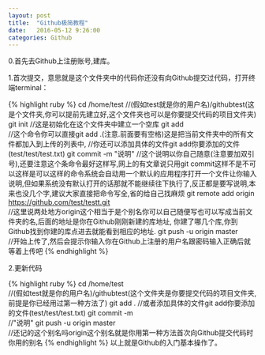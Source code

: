 ```yaml
---
layout: post
title:  "Github极简教程"
date:   2016-05-12 9:26:00
categories: Github 
---
```



0.首先去Github上注册账号,建库。

1.首次提交，意思就是这个文件夹中的代码你还没有向Github提交过代码，打开终端terminal：

{% highlight ruby %}
cd /home/test
//(假如test就是你的用户名)/githubtest(这是个文件夹,你可以提前先建立好,这个文件夹也可以是你要提交代码的项目文件夹)
git init 
//这是初始化在这个文件夹中建立一个空库
git add  
//这个命令你可以直接git add .(注意.前面要有空格)这是把当前文件夹中的所有文件都加入到上传的列表中,
//你还可以添加具体的文件git add你要添加的文件(test/test/test.txt)
git commit -m "说明"
//这个说明以你自己随意(注意要加双引号),还要注意这个条命令最好这样写,网上的有文章说只用git commit这样不是不可以这样是可以这样的命令系统会自动用一个默认的应用程序打开一个文件让你输入说明,但如果系统没有默认打开的话那就不能继续往下执行了,反正都是要写说明,本来也没几个字,建议大家直接把命令写全,省的给自己找麻烦
git remote add origin https://github.com/test/testt.git  
//这里说两处地方origin这个相当于是个别名你可以自己随便写也可以写成当前文件夹的名,后面的地址是你在Github刚刚新建的库地址, 你建了哪几个库,你到Github找到你建的库点进去就能看到相应的地址.
git push -u origin master    
//开始上传了,然后会提示你输入你在Github上注册的用户名跟密码输入正确后就等着上传吧
{% endhighlight %}

2.更新代码

{% highlight ruby %}
cd /home/test   
//(假如test就是你的用户名)/githubtest(这个文件夹是你要提交代码的项目文件夹,前提是你已经用过第一种方法了)
git add . 
//或者添加具体的文件git add你要添加的文件(test/test/test.txt)
git commit -m   
//"说明"
git push -u origin master   
//还记的这个别名吗origin这个别名就是你用第一种方法首次向Github提交代码时你用的别名
{% endhighlight %}
以上就是Github的入门基本操作了。